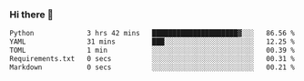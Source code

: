 ### Hi there 👋

<!--START_SECTION:waka-->

```txt
Python             3 hrs 42 mins   █████████████████████▓░░░   86.56 %
YAML               31 mins         ███░░░░░░░░░░░░░░░░░░░░░░   12.25 %
TOML               1 min           ░░░░░░░░░░░░░░░░░░░░░░░░░   00.39 %
Requirements.txt   0 secs          ░░░░░░░░░░░░░░░░░░░░░░░░░   00.31 %
Markdown           0 secs          ░░░░░░░░░░░░░░░░░░░░░░░░░   00.21 %
```

<!--END_SECTION:waka-->

<!--
**Jonas-VanHaeken/Jonas-VanHaeken** is a ✨ _special_ ✨ repository because its `README.md` (this file) appears on your GitHub profile.

Here are some ideas to get you started:

- 🔭 I’m currently working on ...
- 🌱 I’m currently learning ...
- 👯 I’m looking to collaborate on ...
- 🤔 I’m looking for help with ...
- 💬 Ask me about ...
- 📫 How to reach me: ...
- 😄 Pronouns: ...
- ⚡ Fun fact: ...
-->
